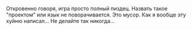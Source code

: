 Откровенно говоря, игра просто полный пиздец. Назвать такое "проектом" или язык не поворачивается. Это мусор. Как я вообще эту хуйню написал... Не делайте так никогда...

